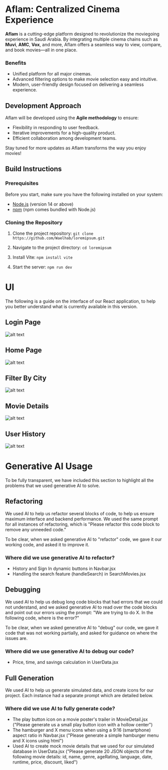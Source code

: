 # Aflam: Centralized Cinema Experience

**Aflam** is a cutting-edge platform designed to revolutionize the moviegoing experience in Saudi Arabia. By integrating multiple cinema chains such as **Muvi**, **AMC**, **Vox**, and more, Aflam offers a seamless way to view, compare, and book movies—all in one place.

### Benefits
- Unified platform for all major cinemas.
- Advanced filtering options to make movie selection easy and intuitive.
- Modern, user-friendly design focused on delivering a seamless experience.

## Development Approach

Aflam will be developed using the **Agile methodology** to ensure:
- Flexibility in responding to user feedback.
- Iterative improvements for a high-quality product.
- Efficient collaboration among development teams.

Stay tuned for more updates as Aflam transforms the way you enjoy movies!


## Build Instructions

### Prerequisites
Before you start, make sure you have the following installed on your system:
- [Node.js](https://nodejs.org/) (version 14 or above)
- [npm](https://www.npmjs.com/) (npm comes bundled with Node.js)

### Cloning the Repository
1. Clone the project repository:
   `git clone https://github.com/Waelhab/loremipsum.git`

2. Navigate to the project directory:
    `cd loremipsum`

3. Install Vite:
    `npm install vite`

4. Start the server:
    `npm run dev`

# UI

The following is a guide on the interface of our React application, to help you better understand what is currently available in this version.

## Login Page

![alt text](Login.png)

## Home Page

![alt text](Home.png)

## Filter By City

![alt text](FilterMovies.png)

## Movie Details

![alt text](MovieDetails.png)

## User History

![alt text](History.png)

# Generative AI Usage

To be fully transparent, we have included this section to highlight all the problems that we used generative AI to solve.

## Refactoring

We used AI to help us refactor several blocks of code, to help us ensure maximum interface and backend performance. We used the same prompt for all instances of refactoring, which is "Please refactor this code block to remove any unneeded code."

To be clear, when we asked generative AI to "refactor" code, we gave it our working code, and asked it to improve it.

### Where did we use generative AI to refactor?

- History and Sign In dynamic buttons in Navbar.jsx
- Handling the search feature (handleSearch) in SearchMovies.jsx

## Debugging

We used AI to help us debug long code blocks that had errors that we could not understand, and we asked generative AI to read over the code blocks and point out our errors using the prompt: "We are trying to do X. In the following code, where is the error?"

To be clear, when we asked generative AI to "debug" our code, we gave it code that was not working partially, and asked for guidance on where the issues are.

### Where did we use generative AI to debug our code?

- Price, time, and savings calculation in UserData.jsx

## Full Generation

We used AI to help us generate simulated data, and create icons for our project. Each instance had a separate prompt which are detailed below.

### Where did we use AI to fully generate code?

- The play button icon on a movie poster's trailer in MovieDetail.jsx ("Please generate us a small play button icon with a hollow center")
- The hamburger and X menu icons when using a 9:16 (smartphone) aspect ratio in Navbar.jsx ("Please generate a simple hamburger menu and X icons using html")
- Used AI to create mock movie details that we used for our simulated database in UserData.jsx ("Please generate 20 JSON objects of the following movie details: id, name, genre, ageRating, language, date, runtime, price, discount, liked")
